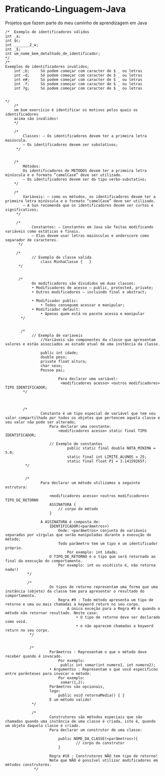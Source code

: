 # Praticando-Linguagem-Java
Projetos que fazem parte do meu caminho de aprendizagem em Java



    /*  Exemplo de identificadores válidos
    int _a;
    int $c; 
    int _______2_w; 
    int _$; 
    int um_nome_bem_detalhado_de_identificador; 
    */
    /* 
    Exemplos de identificadores inválidos; 
        int ;b;     Só podem começar com caracter de $ _ ou letras
        int –d;     Só podem começar com caracter de $ _ ou letras
        int e#;     Só podem começar com caracter de $ _ ou letras
        int .f;     Só podem começar com caracter de $ _ ou letras
        int 7g;     Só podem começar com caracter de $ _ ou letras
      
     
    */  
        /* 
        um bom exercício é identificar os motivos pelos quais os identificadores
        acima são inválidos!
        */

        /*
            Classes: – Os identificadores devem ter a primeira letra maiúscula.
            – Os identificadores devem ser substativos;
         */


        /* 
            Métodos: 
            Os identificadores de METODOS devem ter a primeira letra minúscula e o formato “camelCase” deve ser utilizado.
            – Os identificadores devem ser do tipo verbo-substativo;
        */

        /*
            Variáveis: – como os métodos, os identificadores devem ter a primeira letra minúscula e o formato “camelCase” deve ser utilizado.
            – A Sun recomenda que os identificadores devem ser curtos e significativos;
         */

         /*
                Constantes: – Constantes em Java são feitas modificando variáveis como estáticas e finais.
                – Elas devem usar letras maiúsculas e underscore como separador de caracteres.
          */

         /*
                // Exemplo de classe valida 
                    class MinhaClasse {   }
          */


          /*
                Os modificadores são divididos em duas classes: 
                • Modificadores de acesso – public, protected, private; 
                • Outros modificadores – incluindo final e abstract;
                
                • Modificador public: 
                    • Todos conseguem acessar e manipular;
                • Modificador default: 
                    • Apenas quem está no pacote acessa e manipular
           */


           /*
                // Exemplo de variaveis
                    //Variáveis são componentes da classe que apresentam valores e estão associados ao estado atual de uma instância da classe.

                    public int idade; 
                    double peso; 
                    private float altura; 
                    char sexo;
                    Pessoa pai;

                            Para declarar uma variável: 
                             <modificadores acesso> <outros modificadores> TIPO IDENTIFICADOR;
            */



            /*
                    Constante é um tipo especial de variável que tem seu valor compartilhado por todos os objetos que pertencem aquela classe e seu valor não pode ser alterado;
                        Para declarar uma constante:   
                            <modificadores acesso> static final TIPO IDENTIFICADOR;

                        // Exemplo de constantes
                                public static final double NOTA_MINIMA = 5.0; 
                                static final int LIMITE_ALUNOS = 25;
                                static final float PI = 3.14159265f;
             */


             /*
                    Para declarar um método utilizamos a seguinte estrutura: 
                        
                        <modificadores acesso> <outros modificadores> TIPO_DE_RETORNO 
                        ASSINATURA { 
                            // corpo do método
                        } 
                    
                    A ASSINATURA é composta de: 
                        IDENTIFICADOR(<parâmetros>)
                            Onde: <parâmetros> conjunto de variáveis separadas por vírgulas que serão manipuladas durante a execução do método;
                            Todo parâmetro tem um tipo e um identificador próprio. 
                                Por exemplo: int idade;
                        O TIPO_DE_RETORNO é o tipo que será retornado ao final da execução do comportamento.
                            Por exemplo: int ou void(isto é, não retorna nada!)
              */

              /*
                        Os tipos de retorno representam uma forma que uma instância (objeto) da classe tem para apresentar o resultado do comportamento.
                            Regra #9 : Todo método apresenta um tipo de retorno e uma ou mais chamadas a keyword return no seu corpo.
                                A única exceção para a Regra #9 é quando o método não retornar resultado. Neste caso: 
                                    • O tipo de retorno deve ser declarado como void.
                                    • e não aparecem chamadas a keyword return no seu corpo.
               */


               /*
                        Parâmetros : Representam o que o método deve receber quando é invocado. 
                            Por exemplo: 
                             public int somar(int numero1, int numero2);
                        • Argumentos : Representam o que você especificou entre parênteses para invocar o método. 
                            Por exemplo: 
                             somar(1,2);
                        Parâmetros são opcionais, 
                        logo:
                            public void retornaMedia() { }
                        É um método valido!
                */

                /*
                        Construtores são métodos especiais que são chamados quando uma instância de uma classe é criada, isto é, quando um objeto daquela classe é criado. 
                        Para declarar um construtor de uma classe:

                            public NOME_DA_CLASSE(<parâmetros>){ 
                                    // corpo do construtor
                            }

                        Regra #10 : Construtores NÃO tem tipo de retorno!
                        Note que NÃO é possível utilizar modificadores em métodos construtores.
                 */
                    